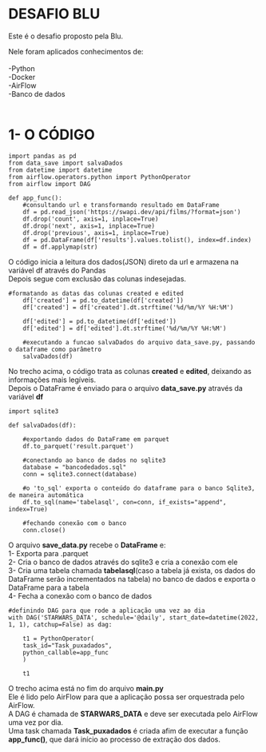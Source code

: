 # DESAFIO BLU

Este é o desafio proposto pela Blu.

Nele foram aplicados conhecimentos de:<br><br>
-Python<br>
-Docker<br>
-AirFlow<br>
-Banco de dados<br><br>

# 1- O CÓDIGO<br>

```
import pandas as pd
from data_save import salvaDados
from datetime import datetime
from airflow.operators.python import PythonOperator
from airflow import DAG

def app_func():
    #consultando url e transformando resultado em DataFrame
    df = pd.read_json('https://swapi.dev/api/films/?format=json')
    df.drop('count', axis=1, inplace=True)
    df.drop('next', axis=1, inplace=True)
    df.drop('previous', axis=1, inplace=True)
    df = pd.DataFrame(df['results'].values.tolist(), index=df.index)
    df = df.applymap(str)
```

O código inicia a leitura dos dados(JSON) direto da url e armazena na variável df através do Pandas<br>
Depois segue com exclusão das colunas indesejadas.

```
#formatando as datas das colunas created e edited
    df['created'] = pd.to_datetime(df['created'])
    df['created'] = df['created'].dt.strftime('%d/%m/%Y %H:%M')

    df['edited'] = pd.to_datetime(df['edited'])
    df['edited'] = df['edited'].dt.strftime('%d/%m/%Y %H:%M')

    #executando a funcao salvaDados do arquivo data_save.py, passando o dataframe como parâmetro
    salvaDados(df)
```

No trecho acima, o código trata as colunas **created** e **edited**, deixando as informações mais legíveis.<br>
Depois o DataFrame é enviado para o arquivo **data_save.py** através da variável **df**

```
import sqlite3

def salvaDados(df):

    #exportando dados do DataFrame em parquet
    df.to_parquet('result.parquet')

    #conectando ao banco de dados no sqlite3
    database = "bancodedados.sql"
    conn = sqlite3.connect(database)

    #o 'to_sql' exporta o conteúdo do dataframe para o banco Sqlite3, de maneira automática
    df.to_sql(name='tabelasql', con=conn, if_exists="append", index=True)

    #fechando conexão com o banco
    conn.close()
```

O arquivo **save_data.py** recebe o **DataFrame** e:<br>
1- Exporta para .parquet<br>
2- Cria o banco de dados através do sqlite3 e cria a conexão com ele<br>
3- Cria uma tabela chamada **tabelasql**(caso a tabela já exista, os dados do DataFrame serão incrementados na tabela) no banco de dados e exporta o DataFrame para a tabela<br>
4- Fecha a conexão com o banco de dados<br>

```
#definindo DAG para que rode a aplicação uma vez ao dia
with DAG('STARWARS_DATA', schedule='@daily', start_date=datetime(2022, 1, 1), catchup=False) as dag:

    t1 = PythonOperator(
    task_id="Task_puxadados",
    python_callable=app_func
    )

    t1
```

O trecho acima está no fim do arquivo **main.py**<br>
Ele é lido pelo AirFlow para que a aplicação possa ser orquestrada pelo AirFlow.<br>
A DAG é chamada de **STARWARS_DATA** e deve ser executada pelo AirFlow uma vez por dia.<br>
Uma task chamada **Task_puxadados** é criada afim de executar a função **app_func()**, que dará início ao processo de extração dos dados.<br>

